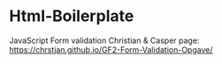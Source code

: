 # Html-Boilerplate
JavaScript Form validation
Christian & Casper
page: https://chrstjan.github.io/GF2-Form-Validation-Opgave/
